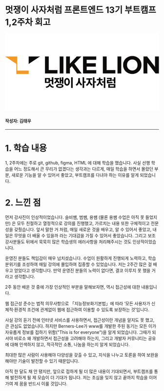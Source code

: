 # 멋쟁이 사자처럼 프론트엔드 13기 부트캠프 1,2주차 회고

![likelion bootcamp image](/src/assets/images/likelion.png "likelion")

#### 작성자: 김태우

<hr>

# 1. 학습 내용

1, 2주차에는 주로 git, github, figma, HTML 에 대해 학습을 했습니다. 사실 선행 학습을 어느 정도해서 큰 무리가 없겠다는 생각과는 다르게, 매일 학습을 하면서 몰랐던 부분, 새로운 기능을 알 수 있어서 좋았고, 부트캠프를 다녀야 하는 이유를 알게 되었습니다.

# 2. 느낀 점

먼저 강사진이 인상적이었습니다. 슬비쌤, 범쌤, 용쌤 (물론 용쌤 수업은 아직 못 들었지만) 은 모두 친절하고 열정적으로 강의를 진행했고, 가르치는 내용 또한 구체적이고 전문성을 갖췄습니다. 앞서 말한 거 처럼, 매일 새로운 것을 배우고, 알 수 있어서 좋았고, 내일은 무엇을 더 배울 수 있을까 라는 기대감을 가질 수 있어서 좋았습니다. 그리고 보조 강사분들도 뒤에서 묵묵히 많은 학습생의 에러사항을 처리해주시는 것도 인상적이었습니다.

운영진 분들도 책임감이 매우 넘치셨습니다. 수업이 원활하게 진행되게 노력하고, 학습 분위기를 조성하여 매일 강의에 몰입하여 집중할 수 있었습니다. 저는 2주간 많은 걸 배우고 얻었다고 생각합니다. 만약 운영진 분들의 노력이 없다면, 결코 이루지 못 했을 거라고 생각합니다.

2주 동안 배운 것 중에 가장 인상적인 부분을 말해보자면, 역시 접근성에 대한 내용입니다.

웹 접근성 준수는 법적 의무사항으로 「지능정보화기본법」에 따라 ‘모든 사용자가 신체적·환경적 조건에 관계없이 웹에 접근하여 이용할 수 있도록 보장하는 것’입니다.

사실 강의 듣기 전에 인터넷 서비스를 사용하면서, 접근성이란 개념을 알지도 못 했고, 큰 관심도 없었습니다. 하지만 Berners-Lee가 www를 개발한 주된 동기는 모든 이가 자유롭게 정보를 접하기 위함("This is for everyone")을 알게 되었습니다. 그때가 되서야 비로소 왜 개발하면서 접근성을 고려해야 하는지, 그리고 개발자 커뮤니티는 공유에 대해 인색하지 않고, 적극적인 소통, 나눔을 하는지 알게 되었습니다.

최대한 많은 사람이 사용해야 다양성을 갖출 수 있고, 지식을 나누고 토론을 하여 보완을 해야만 기술이 발전할 수 있기 때문입니다.

아직 한 달도 채 안 됐지만, 앞으로 접하게 될 더 많은 내용이 기대되면서, 부트캠프를 통해 발전하게 될 제 모습이 더 기대가 됩니다. 저는 초심을 잊지 않고 끝까지 학습을 이어가여 제 꿈을 반드시 이룰 것입니다.
